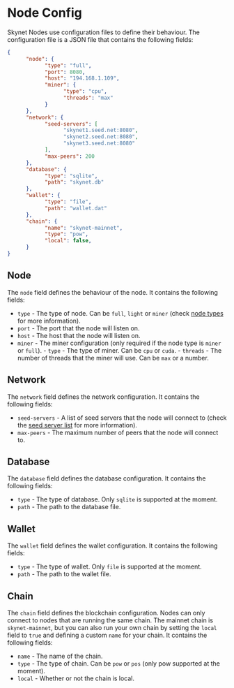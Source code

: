 # Node Config

Skynet Nodes use configuration files to define their behaviour. The configuration file is a JSON file that contains the following fields:

```json
{
      "node": {
            "type": "full",         
            "port": 8080,
            "host": "194.168.1.109",
            "miner": {
                  "type": "cpu",
                  "threads": "max"
            }
      },
      "network": {
            "seed-servers": [
                  "skynet1.seed.net:8080",
                  "skynet2.seed.net:8080",
                  "skynet3.seed.net:8080"
            ],
            "max-peers": 200
      },
      "database": {
            "type": "sqlite",
            "path": "skynet.db"
      },
      "wallet": {
            "type": "file",
            "path": "wallet.dat"
      },
      "chain": {
            "name": "skynet-mainnet",
            "type": "pow",
            "local": false,
      }
}
```

## Node

The `node` field defines the behaviour of the node. It contains the following fields:

- `type` - The type of node. Can be `full`, `light` or `miner` (check [node types](./running_a_node.md#node-types) for more information).
- `port` - The port that the node will listen on.
- `host` - The host that the node will listen on.
- `miner` - The miner configuration (only required if the node type is `miner` or `full`).
      - `type` - The type of miner. Can be `cpu` or `cuda`.
      - `threads` - The number of threads that the miner will use. Can be `max` or a number.

## Network

The `network` field defines the network configuration. It contains the following fields:

- `seed-servers` - A list of seed servers that the node will connect to (check the [seed server list](seed_servers.md#server-list) for more information).
- `max-peers` - The maximum number of peers that the node will connect to.

## Database

The `database` field defines the database configuration. It contains the following fields:

- `type` - The type of database. Only `sqlite` is supported at the moment.
- `path` - The path to the database file.

## Wallet

The `wallet` field defines the wallet configuration. It contains the following fields:

- `type` - The type of wallet. Only `file` is supported at the moment.
- `path` - The path to the wallet file.

## Chain

The `chain` field defines the blockchain configuration. Nodes can only connect to nodes that are running the same chain. The mainnet chain is `skynet-mainnet`, but you can also run your own chain by setting the `local` field to `true` and defining a custom `name` for your chain. It contains the following fields:

- `name` - The name of the chain.
- `type` - The type of chain. Can be `pow` or `pos` (only pow supported at the moment).
- `local` - Whether or not the chain is local.